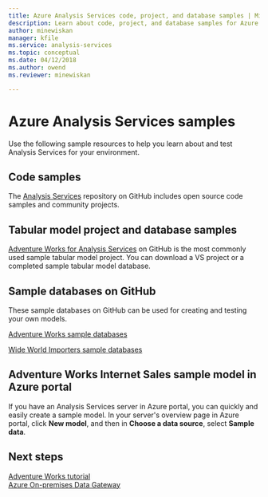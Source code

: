 ```yaml
---
title: Azure Analysis Services code, project, and database samples | Microsoft Docs
description: Learn about code, project, and database samples for Azure Analysis Services.
author: minewiskan
manager: kfile
ms.service: analysis-services
ms.topic: conceptual
ms.date: 04/12/2018
ms.author: owend
ms.reviewer: minewiskan

---
```

# Azure Analysis Services samples
Use the following sample resources to help you learn about and test Analysis Services for your environment.

## Code samples
The [Analysis Services](https://github.com/Microsoft/Analysis-Services) repository on GitHub includes open source code samples and community projects. 

## Tabular model project and database samples
[Adventure Works for Analysis Services](https://github.com/Microsoft/sql-server-samples/releases/tag/adventureworks-analysis-services) on GitHub is the most commonly used sample tabular model project. You can download a VS project or a completed sample tabular model database.


## Sample databases on GitHub
These sample databases on GitHub can be used for creating and testing your own models. 

[Adventure Works sample databases](https://github.com/Microsoft/sql-server-samples/releases/tag/adventureworks2014)

[Wide World Importers sample databases](https://github.com/Microsoft/sql-server-samples/releases/tag/wide-world-importers-v1.0)

## Adventure Works Internet Sales sample model in Azure portal
If you have an Analysis Services server in Azure portal, you can quickly and easily create a sample model. In your server's overview page in Azure portal, click **New model**, and then in **Choose a data source**, select **Sample data**.



## Next steps

[Adventure Works tutorial](/tutorials/aas-adventure-works-tutorial.md)   
[Azure On-premises Data Gateway](analysis-services-gateway.md)  
